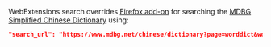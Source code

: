 WebExtensions search overrides [Firefox add-on](https://addons.mozilla.org/en-US/firefox/addon/mdbg-simplified/) for searching the [MDBG Simplified Chinese Dictionary](https://www.mdbg.net/chinese/dictionary) using:

```json
"search_url": "https://www.mdbg.net/chinese/dictionary?page=worddict&wdrst=0&wdqb={searchTerms}"
```